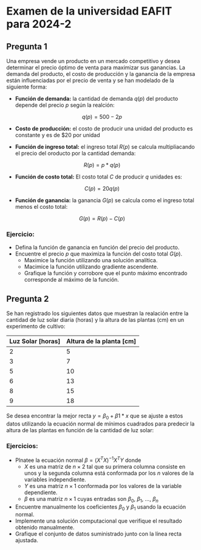 # Examen de la universidad EAFIT para 2024-2

## Pregunta 1

Una empresa vende un producto en un mercado competitivo y desea determinar el precio óptimo de venta para maximizar sus ganancias. La demanda del producto, el costo de producción y la ganancia de la empresa están influenciadas por el precio de venta y se han modelado de la siguiente forma:

* **Función de demanda:** la cantidad de demanda $q(p)$ del producto depende del precio $p$ según la realción:

$$
q(p) = 500 - 2p
$$

* **Costo de producción:** el costo de producir una unidad del producto es constante y es de $20 por unidad

* **Función de ingreso total:** el ingreso total $R(p)$ se calcula multipliacando el precio del oroducto por la cantidad demanda:

$$
R(p) = p*q(p)
$$

* **Función de costo total:** El costo total $C$ de producir $q$ unidades es:

$$
C(p) = 20 q(p)
$$

* **Función de ganancia:** la ganancia $G(p)$ se calcula como el ingreso total menos el costo total:

$$
G(p) = R(p) - C(p)
$$

### Ejercicio:

* Defina la función de ganancia en función del precio del producto.
* Encuentre el precio $p$ que maximiza la función del costo total $G(p)$.
    * Maximice la función utilizando una solución analítica.
    * Macimice la función utilizando gradiente ascendente.
    * Grafique la función y corrobore que el punto máximo encontrado corresponde al máximo de la función.

## Pregunta 2

Se han registrado los siguientes datos que muestran la realación entre la cantidad de luz solar diaria (horas) y la altura de las plantas (cm) en un experimento de cultivo:

| Luz Solar [horas]        | Altura de la planta [cm]|
|--------------------------|-------------------------|
| 2                        | 5                       |
| 3                        | 7                       |
| 5                        | 10                      |
| 6                        | 13                      |
| 8                        | 15                      |
| 9                        | 18                      |

Se desea encontrar la mejor recta $y = \beta_{0} + \beta{1}*x$ que se ajuste a estos datos utilizando la ecuación normal de mínimos cuadrados para predecir la altura de las plantas en función de la cantidad de luz solar: 

### Ejercicios:

* Plnatee la ecuación normal $\beta = (X^{T} X)^{-1} X^{T} Y$ donde
    * $X$ es una matriz de $n \times 2$ tal que su primera columna consiste en unos y la segunda columna está conformada por los $n$ valores de la variables independiente.
    * $Y$ es una matriz $n \times 1$ conformada por los valores de la variable dependiente.
    * $\beta$ es una matriz $n \times 1$ cuyas entradas son $\beta_{0}$, $\beta_{1}$, ..., $\beta_{n}$
* Encuentre manualmente los coeficientes $\beta_{0}$ y $\beta_{1}$ usando la ecuación normal.
* Implemente una solución computacional que verifique el resultado obtenido manualmente.
* Grafique el conjunto de datos suministrado junto con la línea recta ajustada.

